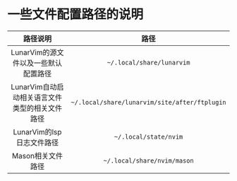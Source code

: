 # 一些文件配置路径的说明

| 路径说明 | 路径 |
| :---: | :---: |
| LunarVim的源文件以及一些默认配置路径 | `~/.local/share/lunarvim` |
| LunarVim自动启动相关语言文件类型的相关文件路径 | `~/.local/share/lunarvim/site/after/ftplugin` |
| LunarVim的lsp日志文件路径 | `~/.local/state/nvim` |
| Mason相关文件路径 | `~/.local/share/nvim/mason` |
